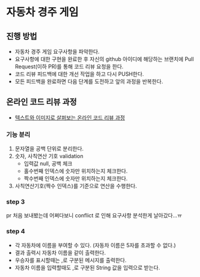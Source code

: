 # 자동차 경주 게임

## 진행 방법

* 자동차 경주 게임 요구사항을 파악한다.
* 요구사항에 대한 구현을 완료한 후 자신의 github 아이디에 해당하는 브랜치에 Pull Request(이하 PR)를 통해 코드 리뷰 요청을 한다.
* 코드 리뷰 피드백에 대한 개선 작업을 하고 다시 PUSH한다.
* 모든 피드백을 완료하면 다음 단계를 도전하고 앞의 과정을 반복한다.

## 온라인 코드 리뷰 과정

* [텍스트와 이미지로 살펴보는 온라인 코드 리뷰 과정](https://github.com/next-step/nextstep-docs/tree/master/codereview)

### 기능 분리

1. 문자열을 공백 단위로 분리한다.
1. 숫자, 사칙연산 기호 validation
   - 입력값 null, 공백 체크
   - 홀수번째 인덱스에 숫자만 위치하는지 체크한다.
   - 짝수번째 인덱스에 숫자만 위치하는지 체크한다.
1. 사칙연산기호(짝수 인덱스)를 기준으로 연산을 수행한다.

### step 3

pr 처음 보내봤는데 어쩌다보니 conflict 로 인해 요구사항 분석한게 날아갔다...ㅠ

### step 4

- 각 자동차에 이름을 부여할 수 있다. (자동차 이름은 5자를 초과할 수 없다.)
- 결과 출력시 자동차 이름을 같이 출력한다.
- 우승자를 표시할때는 ,로 구분된 메시지를 출력한다.
- 자동차 이름을 입력할때도 ,로 구분된 String 값을 입력으로 받는다.
